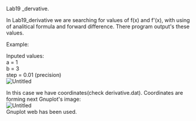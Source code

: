 Lab19 _dervative.  
  
In Lab19_derivative we are searching for values of f(x) and f'(x), with using of analitical formula and forward difference.  There program output's these values.  
  
Example:  

Inputed values:  
a = 1  
b = 3  
step = 0.01 (precision)  
![Untitled](https://user-images.githubusercontent.com/89953755/146584819-3ad0d482-f1e1-42ed-9ef6-579204d17f6d.png)  
  
In this case we have coordinates(check derivative.dat). Coordinates are forming next Gnuplot's image:   
![Untitled](https://user-images.githubusercontent.com/89953755/146938359-49f3cb77-1c9e-4192-b48c-fc1e4bc8d819.png)  
  Gnuplot web has been used.

